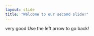 ```yaml
---
layout: slide
title: "Welcome to our second slide!"
---
```

very good
Use the left arrow to go back!
